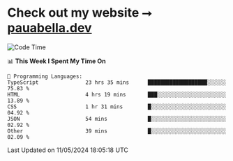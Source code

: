 # Check out my website ⭢ [pauabella.dev](https://pauabella.dev)

<!--START_SECTION:waka-->
![Code Time](http://img.shields.io/badge/Code%20Time-3%2C319%20hrs%2020%20mins-blue)

📊 **This Week I Spent My Time On** 

```text
💬 Programming Languages: 
TypeScript               23 hrs 35 mins      ███████████████████░░░░░░   75.83 % 
HTML                     4 hrs 19 mins       ███░░░░░░░░░░░░░░░░░░░░░░   13.89 % 
CSS                      1 hr 31 mins        █░░░░░░░░░░░░░░░░░░░░░░░░   04.92 % 
JSON                     54 mins             █░░░░░░░░░░░░░░░░░░░░░░░░   02.92 % 
Other                    39 mins             █░░░░░░░░░░░░░░░░░░░░░░░░   02.09 % 
```


 Last Updated on 11/05/2024 18:05:18 UTC
<!--END_SECTION:waka-->
